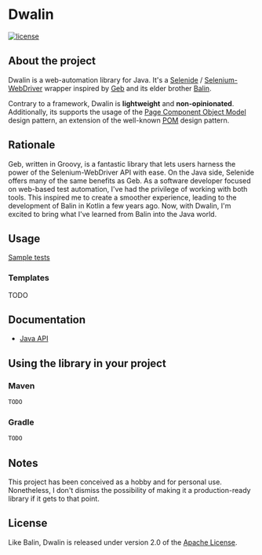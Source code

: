 # Dwalin

[![license](https://img.shields.io/badge/license-Apache%20License%202.0-blue.svg?style=flat)](http://www.apache.org/licenses/LICENSE-2.0)


## About the project

Dwalin is a web-automation library for Java. It's a [Selenide](https://selenide.org) /
[Selenium-WebDriver](https://www.selenium.dev/documentation/webdriver) wrapper inspired by
[Geb](https://www.gebish.org) and its elder brother
[Balin](https://github.com/EPadronU/balin).

Contrary to a framework, Dwalin is **lightweight** and **non-opinionated**. Additionally, its
supports the usage of the
[Page Component Object Model](https://gorillalogic.com/blog/test-automation-frameworks-page-object-model-vs-page-component-object-model)
design pattern, an extension of the well-known
[<abbr title="Page Object Model">POM</abbr>](https://www.guru99.com/page-object-model-pom-page-factory-in-selenium-ultimate-guide.html)
design pattern.


## Rationale

Geb, written in Groovy, is a fantastic library that lets users harness the power of the
Selenium-WebDriver API with ease. On the Java side, Selenide offers many of the same benefits as
Geb. As a software developer focused on web-based test automation, I've had the privilege of
working with both tools. This inspired me to create a smoother experience, leading to the
development of Balin in Kotlin a few years ago. Now, with Dwalin, I'm excited to bring what I've
learned from Balin into the Java world.


## Usage

[Sample tests](./src/test/java/com/github/epadronu/dwalin/SampleTests.java)


### Templates

TODO


## Documentation

- [Java API](https://epadronu.github.io/dwalin/apidocs/index.html)


## Using the library in your project

### Maven

```xml
TODO
```

### Gradle

```groovy
TODO
```


## Notes

This project has been conceived as a hobby and for personal use. Nonetheless, I don't dismiss the
possibility of making it a production-ready library if it gets to that point.

## License

Like Balin, Dwalin is released under version 2.0 of the [Apache License](LICENSE).

